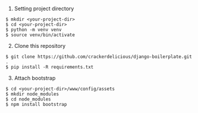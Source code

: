 1. Setting project directory
```
$ mkdir <your-project-dir>
$ cd <your-project-dir>
$ python -m venv venv
$ source venv/bin/activate
```

2. Clone this repository
```
$ git clone https://github.com/crackerdelicious/django-boilerplate.git .
$ pip install -R requirements.txt
```

3. Attach bootstrap
```
$ cd <your-project-dir>/www/config/assets
$ mkdir node_modules
$ cd node_modules
$ npm install bootstrap
```
